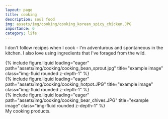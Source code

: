 ```yaml
---
layout: page
title: cooking
description: soul food
img: assets/img/cooking/cooking_korean_spicy_chicken.JPG
importance: 6
category: life
---
```


I don't follow recipes when I cook - I'm adventurous and spontaneous in the kitchen. I also love using ingredients that I've foraged from the wild.

<div class="row justify-content-sm-center">
    <div class="col-sm mt-3 mt-md-0">
        {% include figure.liquid loading="eager" path="assets/img/cooking/cooking_bean_sprout.jpg" title="example image" class="img-fluid rounded z-depth-1" %}
    </div>
    <div class="col-sm mt-3 mt-md-0">
        {% include figure.liquid loading="eager" path="assets/img/cooking/cooking_hotpot.JPG" title="example image" class="img-fluid rounded z-depth-1" %}
    </div>
    <div class="col-sm mt-3 mt-md-0">
        {% include figure.liquid loading="eager" path="assets/img/cooking/cooking_bear_chives.JPG" title="example image" class="img-fluid rounded z-depth-1" %}
    </div>
</div>
<div class="caption">
    My cooking products.
</div>
